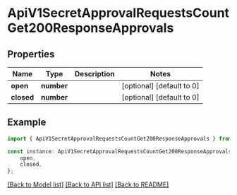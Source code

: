 # ApiV1SecretApprovalRequestsCountGet200ResponseApprovals


## Properties

Name | Type | Description | Notes
------------ | ------------- | ------------- | -------------
**open** | **number** |  | [optional] [default to 0]
**closed** | **number** |  | [optional] [default to 0]

## Example

```typescript
import { ApiV1SecretApprovalRequestsCountGet200ResponseApprovals } from './api';

const instance: ApiV1SecretApprovalRequestsCountGet200ResponseApprovals = {
    open,
    closed,
};
```

[[Back to Model list]](../README.md#documentation-for-models) [[Back to API list]](../README.md#documentation-for-api-endpoints) [[Back to README]](../README.md)
